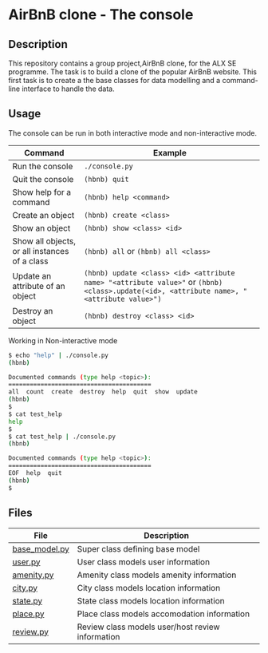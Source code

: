 # AirBnB clone - The console

## Description
This repository contains a group project,AirBnB clone, for the ALX SE programme.
The task is to build a clone of the popular AirBnB website.
This first task is to create a the base classes for data modelling and a command-line interface to handle the data.

## Usage
The console can be run in both interactive mode and non-interactive mode.

Command | Example
------- | -------
Run the console | ```./console.py```
Quit the console | ```(hbnb) quit```
Show help for a command | ```(hbnb) help <command>```
Create an object| ```(hbnb) create <class>```
Show an object | ```(hbnb) show <class> <id>```
Show all objects, or all instances of a class | ```(hbnb) all``` or ```(hbnb) all <class>```
Update an attribute of an object | ```(hbnb) update <class> <id> <attribute name> "<attribute value>"``` or ```(hbnb) <class>.update(<id>, <attribute name>, "<attribute value>")```
Destroy an object | ```(hbnb) destroy <class> <id>```

Working in Non-interactive mode

```bash
$ echo "help" | ./console.py
(hbnb)

Documented commands (type help <topic>):
========================================
all  count  create  destroy  help  quit  show  update
(hbnb) 
$
$ cat test_help
help
$
$ cat test_help | ./console.py
(hbnb)

Documented commands (type help <topic>):
========================================
EOF  help  quit
(hbnb) 
$
```

## Files

File | Description 
---- | ----------- 
[base_model.py](./models/base_model.py) | Super class defining base model
[user.py](./models/user.py) | User class models user information
[amenity.py](./models/amenity.py) | Amenity class models amenity information
[city.py](./models/city.py) | City class models location information
[state.py](./models/state.py) | State class models location information
[place.py](./models/place.py) | Place class models accomodation information
[review.py](./models/review.py) | Review class models user/host review information